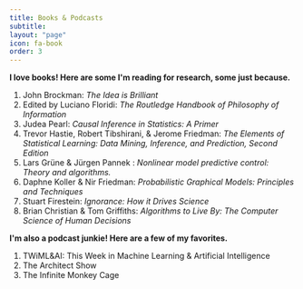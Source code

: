 ```yaml
---
title: Books & Podcasts
subtitle:
layout: "page"
icon: fa-book
order: 3
---
```


**I love books! Here are some I'm reading for research, some just because.**
1. John Brockman: *The Idea is Brilliant*
2. Edited by Luciano Floridi: *The Routledge Handbook of Philosophy of Information*
3. Judea Pearl: *Causal Inference in Statistics: A Primer*
4. Trevor Hastie, Robert Tibshirani, & Jerome Friedman: *The Elements of Statistical Learning: Data Mining, Inference, and Prediction, Second Edition*
5. Lars Grüne & Jürgen Pannek : *Nonlinear model predictive control: Theory and algorithms.*
6. Daphne Koller & Nir Friedman: *Probabilistic Graphical Models: Principles and Techniques*
7. Stuart Firestein: *Ignorance: How it Drives Science*
8. Brian Christian & Tom Griffiths: *Algorithms to Live By: The Computer Science of Human Decisions*


**I'm also a podcast junkie! Here are a few of my favorites.**
1. TWiML&AI: This Week in Machine Learning & Artificial Intelligence
2. The Architect Show
3. The Infinite Monkey Cage